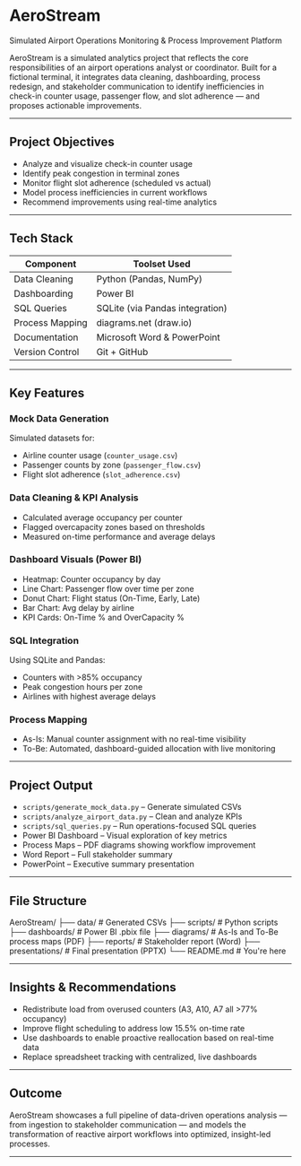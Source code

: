 # AeroStream

Simulated Airport Operations Monitoring & Process Improvement Platform

AeroStream is a simulated analytics project that reflects the core responsibilities of an airport operations analyst or coordinator. Built for a fictional terminal, it integrates data cleaning, dashboarding, process redesign, and stakeholder communication to identify inefficiencies in check-in counter usage, passenger flow, and slot adherence — and proposes actionable improvements.

---

## Project Objectives

- Analyze and visualize check-in counter usage
- Identify peak congestion in terminal zones
- Monitor flight slot adherence (scheduled vs actual)
- Model process inefficiencies in current workflows
- Recommend improvements using real-time analytics

---

## Tech Stack

| Component        | Toolset Used                                    |
|------------------|-------------------------------------------------|
| Data Cleaning    | Python (Pandas, NumPy)                          |
| Dashboarding     | Power BI                                        |
| SQL Queries      | SQLite (via Pandas integration)                 |
| Process Mapping  | diagrams.net (draw.io)                          |
| Documentation    | Microsoft Word & PowerPoint                     |
| Version Control  | Git + GitHub                                    |

---

## Key Features

### Mock Data Generation
Simulated datasets for:
- Airline counter usage (`counter_usage.csv`)
- Passenger counts by zone (`passenger_flow.csv`)
- Flight slot adherence (`slot_adherence.csv`)

### Data Cleaning & KPI Analysis
- Calculated average occupancy per counter
- Flagged overcapacity zones based on thresholds
- Measured on-time performance and average delays

### Dashboard Visuals (Power BI)
- Heatmap: Counter occupancy by day
- Line Chart: Passenger flow over time per zone
- Donut Chart: Flight status (On-Time, Early, Late)
- Bar Chart: Avg delay by airline
- KPI Cards: On-Time % and OverCapacity %

### SQL Integration
Using SQLite and Pandas:
- Counters with >85% occupancy
- Peak congestion hours per zone
- Airlines with highest average delays

### Process Mapping
- As-Is: Manual counter assignment with no real-time visibility
- To-Be: Automated, dashboard-guided allocation with live monitoring

---

## Project Output

- `scripts/generate_mock_data.py` – Generate simulated CSVs
- `scripts/analyze_airport_data.py` – Clean and analyze KPIs
- `scripts/sql_queries.py` – Run operations-focused SQL queries
- Power BI Dashboard – Visual exploration of key metrics
- Process Maps – PDF diagrams showing workflow improvement
- Word Report – Full stakeholder summary
- PowerPoint – Executive summary presentation

---

## File Structure
AeroStream/
├── data/ # Generated CSVs
├── scripts/ # Python scripts
├── dashboards/ # Power BI .pbix file
├── diagrams/ # As-Is and To-Be process maps (PDF)
├── reports/ # Stakeholder report (Word)
├── presentations/ # Final presentation (PPTX)
└── README.md # You're here

---

## Insights & Recommendations

- Redistribute load from overused counters (A3, A10, A7 all >77% occupancy)
- Improve flight scheduling to address low 15.5% on-time rate
- Use dashboards to enable proactive reallocation based on real-time data
- Replace spreadsheet tracking with centralized, live dashboards

---

## Outcome

AeroStream showcases a full pipeline of data-driven operations analysis — from ingestion to stakeholder communication — and models the transformation of reactive airport workflows into optimized, insight-led processes.

---